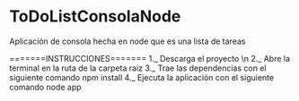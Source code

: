 # ToDoListConsolaNode
Aplicación de consola hecha en node que es una lista de tareas

=======INSTRUCCIONES=======
1._ Descarga el proyecto \n
2._ Abre la terminal en la ruta de la carpeta raiz
3._ Trae las dependencias con el siguiente comando
npm install
4._ Ejecuta la aplicación con el siguiente comando
node app
